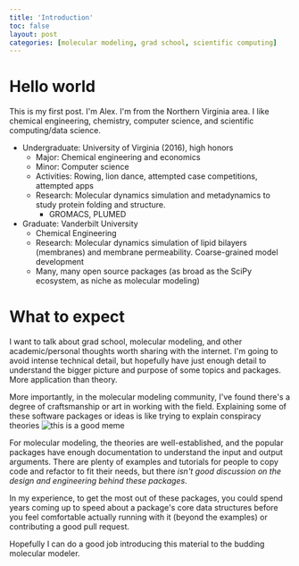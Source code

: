 ```yaml
---
title: 'Introduction'
toc: false
layout: post
categories: [molecular modeling, grad school, scientific computing]
---
```



Hello world
======
This is my first post. I'm Alex. I'm from the Northern Virginia area.
I like chemical engineering, chemistry, computer science, and scientific computing/data science.

* Undergraduate: University of Virginia (2016), high honors
    * Major: Chemical engineering and economics
    * Minor: Computer science
    * Activities: Rowing, lion dance, attempted case competitions, 
    attempted apps
    * Research: Molecular dynamics simulation and metadynamics 
    to study protein folding and structure.
        * GROMACS, PLUMED
* Graduate: Vanderbilt University
    * Chemical Engineering
    * Research: Molecular dynamics simulation of lipid bilayers (membranes) and 
    membrane permeability. Coarse-grained model development
    * Many, many open source packages (as broad as the SciPy ecosystem, 
    as niche as molecular modeling)

What to expect
======
I want to talk about grad school, molecular modeling, 
and other academic/personal thoughts worth sharing with the internet.
I'm going to avoid intense technical detail, but hopefully have just enough detail 
to understand the bigger picture and purpose of some topics and packages. 
More application than theory.

More importantly, in the molecular modeling community, I've found 
there's a degree of craftsmanship or art in working with the field.
Explaining some of these software packages or ideas is like trying to explain
conspiracy theories ![this is a good meme][charlie]

For molecular modeling, the theories are well-established, and the popular packages
have enough documentation to understand the input and output arguments. There
are plenty of examples and tutorials for people to copy code and refactor to 
fit their needs, but there *isn't good discussion on the design and engineering
behind these packages*.

In my experience, to get the most out of these packages, you could spend years
coming up to speed about a package's core data structures before you feel
comfortable actually running with it (beyond the examples) or 
contributing a good pull request.

Hopefully I can do a good job introducing this material to the budding 
molecular modeler. 

[charlie]: {{site.baseurl}}/images/charlie-sunny-pepe.jpg
